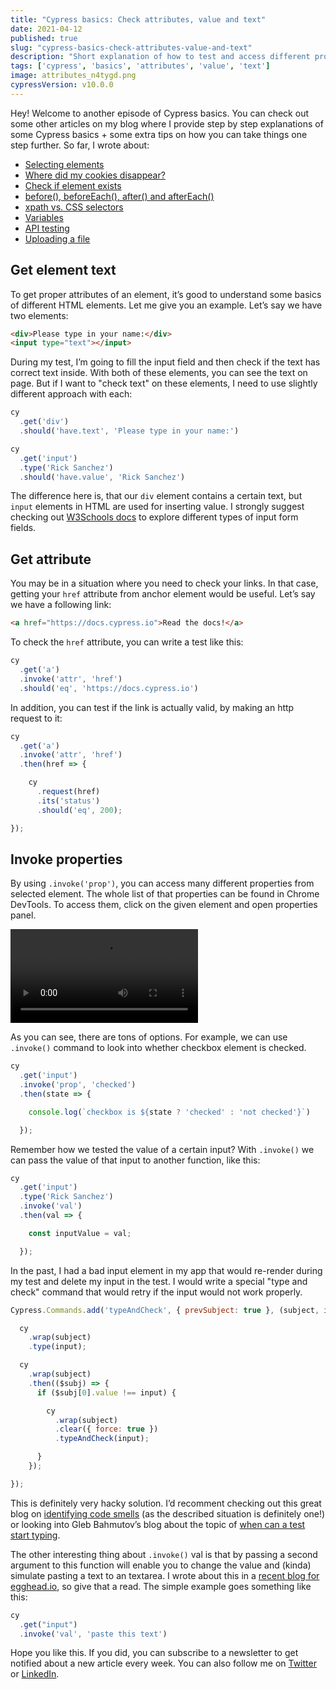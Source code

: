 ```yaml
---
title: "Cypress basics: Check attributes, value and text"
date: 2021-04-12
published: true
slug: "cypress-basics-check-attributes-value-and-text"
description: "Short explanation of how to test and access different properties of a given element using .invok() function"
tags: ['cypress', 'basics', 'attributes', 'value', 'text']
image: attributes_n4tygd.png
cypressVersion: v10.0.0
---
```


Hey! Welcome to another episode of Cypress basics. You can check out some other articles on my blog where I provide step by step explanations of some Cypress basics + some extra tips on how you can take things one step further. So far, I wrote about:

- [Selecting elements](/cypress-basics-selecting-elements)
- [Where did my cookies disappear?](/cypress-basics-where-did-my-cookies-disappear)
- [Check if element exists](/cypress-basics-check-if-element-exists)
- [before(), beforeEach(), after() and afterEach()](/cypress-basics-before-beforeeach-after-aftereach)
- [xpath vs. CSS selectors](/cypress-basics-xpath-vs-css-selectors)
- [Variables](/cypress-basics-variables)
- [API testing](/cypress-basics-api-testing)
- [Uploading a file](/cypress-basics-uploading-file)

## Get element text
To get proper attributes of an element, it’s good to understand some basics of different HTML elements. Let me give you an example. Let’s say we have two elements:

```html
<div>Please type in your name:</div>
<input type="text"></input>
```

During my test, I’m going to fill the input field and then check if the text has correct text inside. With both of these elements, you can see the text on page. But if I want to "check text" on these elements, I need to use slightly different approach with each:

```js
cy
  .get('div')
  .should('have.text', 'Please type in your name:')

cy
  .get('input')
  .type('Rick Sanchez')
  .should('have.value', 'Rick Sanchez')
```

The difference here is, that our `div` element contains a certain text, but `input` elements in HTML are used for inserting value. I strongly suggest checking out [W3Schools docs](https://www.w3schools.com/html/html_form_input_types.asp) to explore different types of input form fields.

## Get attribute
You may be in a situation where you need to check your links. In that case, getting your `href` attribute from anchor element would be useful. Let’s say we have a following link:
```html
<a href="https://docs.cypress.io">Read the docs!</a>
```

To check the `href` attribute, you can write a test like this:

```js
cy
  .get('a')
  .invoke('attr', 'href')
  .should('eq', 'https://docs.cypress.io')
```

In addition, you can test if the link is actually valid, by making an http request to it:

```js
cy
  .get('a')
  .invoke('attr', 'href')
  .then(href => {

    cy
      .request(href)
      .its('status')
      .should('eq', 200);

});
```

## Invoke properties
By using `.invoke('prop')`, you can access many different properties from selected element. The whole list of that properties can be found in Chrome DevTools. To access them, click on the given element and open properties panel.

![Element properties in Chrome DevTools](chrome-props.mp4)

As you can see, there are tons of options. For example, we can use `.invoke()` command to look into whether checkbox element is checked.

```js
cy
  .get('input')
  .invoke('prop', 'checked')
  .then(state => {

    console.log(`checkbox is ${state ? 'checked' : 'not checked'}`)

  });
```

Remember how we tested the value of a certain input? With `.invoke()` we can pass the value of that input to another function, like this:

```js
cy
  .get('input')
  .type('Rick Sanchez')
  .invoke('val')
  .then(val => {

    const inputValue = val;

  });
```

In the past, I had a bad input element in my app that would re-render during my test and delete my input in the test. I would write a special "type and check" command that would retry if the input would not work properly.

```js
Cypress.Commands.add('typeAndCheck', { prevSubject: true }, (subject, input) => {

  cy
    .wrap(subject)
    .type(input);

  cy
    .wrap(subject)
    .then(($subj) => {
      if ($subj[0].value !== input) {

        cy
          .wrap(subject)
          .clear({ force: true })
          .typeAndCheck(input);

      }
    });

});
```

This is definitely very hacky solution. I’d recomment checking out this great blog on [identifying code smells](https://codingitwrong.com/2020/10/09/identifying-code-smells-in-cypress.html) (as the described situation is definitely one!) or looking into Gleb Bahmutov’s blog about the topic of [when can a test start typing](https://www.cypress.io/blog/2018/02/05/when-can-the-test-start/).

The other interesting thing about `.invoke()` val is that by passing a second argument to this function will enable you to change the value and (kinda) simulate pasting a text to an textarea. I wrote about this in a [recent blog for egghead.io](https://egghead.io/blog/handling-copy-and-paste-in-cypress), so give that a read. The simple example goes something like this:

```js
cy
  .get("input")
  .invoke('val', 'paste this text')
```

Hope you like this. If you did, you can subscribe to a newsletter to get notified about a new article every week. You can also follow me on [Twitter](https://twitter.com/filip_hric/) or [LinkedIn](https://www.linkedin.com/in/filip-hric-11a5b1126/).

